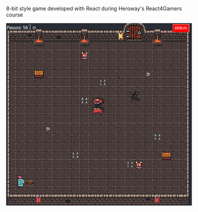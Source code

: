 8-bit style game developed with React during Heroway's React4Gamers course
 
![Game](./public/assets/readme.PNG)
